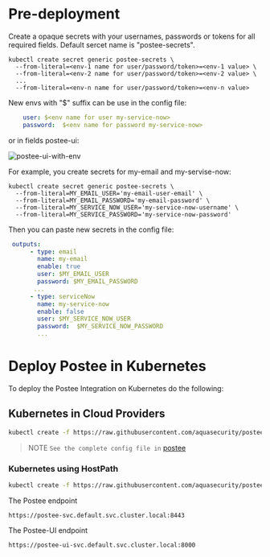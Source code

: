 # Pre-deployment
Create a opaque secrets with your usernames, passwords or tokens for all required fields. Default sercet name is "postee-secrets".
```
kubectl create secret generic postee-secrets \
  --from-literal=<env-1 name for user/password/token>=<env-1 value> \
  --from-literal=<env-2 name for user/password/token>=<env-2 value> \
  ...
  --from-literal=<env-n name for user/password/token>=<env-n value>
```
New envs with "$" suffix can be use in the config file: 
```yaml
    user: $<env name for user my-service-now>
    password:  $<env name for password my-service-now>
```
or in fields postee-ui:

![postee-ui-with-env](https://user-images.githubusercontent.com/91113035/143180127-71952fde-02e6-4457-bdee-a5596b2760bd.png)

For example, you create secrets for my-email and my-servise-now:
```
kubectl create secret generic postee-secrets \
  --from-literal=MY_EMAIL_USER='my-email-user-email' \
  --from-literal=MY_EMAIL_PASSWORD='my-email-password' \
  --from-literal=MY_SERVICE_NOW_USER='my-service-now-username' \
  --from-literal=MY_SERVICE_PASSWORD='my-service-now-password'
```
Then you can paste new secrets in the config file:
```yaml
 outputs:
      - type: email
        name: my-email
        enable: true
        user: $MY_EMAIL_USER
        password: $MY_EMAIL_PASSWORD
       ...
      - type: serviceNow
        name: my-service-now
        enable: false
        user: $MY_SERVICE_NOW_USER
        password:  $MY_SERVICE_NOW_PASSWORD
        ...
```

# Deploy Postee in Kubernetes

To deploy the Postee Integration on Kubernetes do the following:

## Kubernetes in Cloud Providers

``` bash
kubectl create -f https://raw.githubusercontent.com/aquasecurity/postee/main/deploy/kubernetes/postee.yaml
```
> NOTE `See the complete config file in` [postee](https://github.com/aquasecurity/postee/blob/main/cfg.yaml)

### Kubernetes using HostPath

``` bash
kubectl create -f https://raw.githubusercontent.com/aquasecurity/postee/main/deploy/kubernetes/hostPath/postee-pv.yaml
```

The Postee endpoint
````
https://postee-svc.default.svc.cluster.local:8443
````

The Postee-UI endpoint
````
https://postee-ui-svc.default.svc.cluster.local:8000
````
